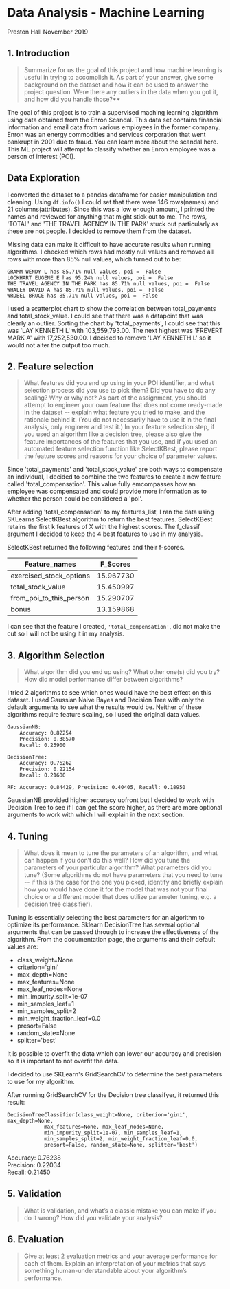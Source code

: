 # Data Analysis - Machine Learning
Preston Hall 
November 2019

## 1. Introduction 

> Summarize for us the goal of this project and how machine learning is useful in trying to accomplish it. As part of your answer, give some background on the dataset and how it can be used to answer the project question. Were there any outliers in the data when you got it, and how did you handle those?**

The goal of this project is to train a supervised maching learning algorithm using data obtained from the Enron Scandal. This data set contains financial information and email data from various employees in the former company. Enron was an energy commodities and services corporation that went bankrupt in 2001 due to fraud. You can learn more about the scandal here. This ML project will attempt to classify whether an Enron employee was a person of interest (POI).


## Data Exploration

I converted the dataset to a pandas dataframe for easier manipulation and cleaning. Using `df.info()` I could set that there were 146 rows(names) and 21 columns(attributes). Since this was a low enough amount, I printed the names and reviewed for anything that might stick out to me. The rows, 'TOTAL' and 'THE TRAVEL AGENCY IN THE PARK' stuck out particularly as these are not people. I decided to remove them from the dataset. 

Missing data can make it difficult to have accurate results when running algorithms. I checked which rows had mostly null values and removed all rows with more than 85% null values, which turned out to be: 

```
GRAMM WENDY L has 85.71% null values, poi =  False
LOCKHART EUGENE E has 95.24% null values, poi =  False
THE TRAVEL AGENCY IN THE PARK has 85.71% null values, poi =  False
WHALEY DAVID A has 85.71% null values, poi =  False
WROBEL BRUCE has 85.71% null values, poi =  False
```


I used a scatterplot chart to show the correlation between total_payments and total_stock_value. I could see that there was a datapoint that was clearly an outlier. Sorting the chart by 'total_payments', I could see that this was 'LAY KENNETH L' with 103,559,793.00. The next highest was 'FREVERT MARK A' with 17,252,530.00. I decided to remove 'LAY KENNETH L' so it would not alter the output too much. 


## 2. Feature selection

> What features did you end up using in your POI identifier, and what selection process did you use to pick them? Did you have to do any scaling? Why or why not? As part of the assignment, you should attempt to engineer your own feature that does not come ready-made in the dataset -- explain what feature you tried to make, and the rationale behind it. (You do not necessarily have to use it in the final analysis, only engineer and test it.) In your feature selection step, if you used an algorithm like a decision tree, please also give the feature importances of the features that you use, and if you used an automated feature selection function like SelectKBest, please report the feature scores and reasons for your choice of parameter values.


Since 'total_payments' and 'total_stock_value' are both ways to compensate an individual, I decided to combine the two features to create a new feature called 'total_compensation'. This value fully emcompasses how an employee was compensated and could provide more information as to whether the person could be considered a 'poi'.

After adding 'total_compensation' to my features_list, I ran the data using SKLearns SelectKBest algorithm to return the best features. SelectKBest retains the first k features of X with the highest scores.  The f_classif argument I decided to keep the 4 best features to use in my analysis. 

SelectKBest returned the following features and their f-scores. 

| Feature_names  |  F_Scores |
| --- | --- |
| exercised_stock_options | 15.967730 |
|  total_stock_value | 15.450997 |
| from_poi_to_this_person |  15.290707 |
|  bonus |  13.159868 |

I can see that the feature I created, `'total_compensation'`, did not make the cut so I will not be using it in my analysis. 


## 3. Algorithm Selection

> What algorithm did you end up using? What other one(s) did you try? How did model performance differ between algorithms?


I tried 2 algorithms to see which ones would have the best effect on this dataset. I used Gaussian Naive Bayes and Decision Tree with only the default arguments to see what the results would be. Neither of these algorithms require feature scaling, so I used the original data values.

```
GaussianNB: 
    Accuracy: 0.82254 
    Precision: 0.38570
    Recall: 0.25900

DecisionTree: 
    Accuracy: 0.76262
    Precision: 0.22154
    Recall: 0.21600

RF: Accuracy: 0.84429, Precision: 0.40405, Recall: 0.18950
```

GaussianNB provided higher accuracy upfront but I decided to work with Decision Tree to see if I can get the score higher, as there are more optional arguments to work with which I will explain in the next section.

## 4. Tuning

> What does it mean to tune the parameters of an algorithm, and what can happen if you don’t do this well? How did you tune the parameters of your particular algorithm? What parameters did you tune? (Some algorithms do not have parameters that you need to tune -- if this is the case for the one you picked, identify and briefly explain how you would have done it for the model that was not your final choice or a different model that does utilize parameter tuning, e.g. a decision tree classifier).


Tuning is essentially selecting the best parameters for an algorithm to optimize its performance. Sklearn DecisionTree has several optional arguments that can be passed through to increase the effectiveness of the algorithm. From the documentation page, the arguments and their default values are:

- class_weight=None 
- criterion='gini' 
- max_depth=None
- max_features=None 
- max_leaf_nodes=None
- min_impurity_split=1e-07 
- min_samples_leaf=1
- min_samples_split=2 
- min_weight_fraction_leaf=0.0
- presort=False
- random_state=None 
- splitter='best'

It is possible to overfit the data which can lower our accuracy and precision so it is important to not overfit the data. 

I decided to use SKLearn's GridSearchCV to determine the best parameters to use for my algorithm. 

After running GridSearchCV for the Decision tree classifyer, it returned this result: 

```
DecisionTreeClassifier(class_weight=None, criterion='gini', max_depth=None,
            max_features=None, max_leaf_nodes=None,
            min_impurity_split=1e-07, min_samples_leaf=1,
            min_samples_split=2, min_weight_fraction_leaf=0.0,
            presort=False, random_state=None, splitter='best')

```

Accuracy: 0.76238       
Precision: 0.22034      
Recall: 0.21450 



## 5. Validation
> What is validation, and what’s a classic mistake you can make if you do it wrong? How did you validate your analysis?




## 6. Evaluation

> Give at least 2 evaluation metrics and your average performance for each of them. Explain an interpretation of your metrics that says something human-understandable about your algorithm’s performance.
